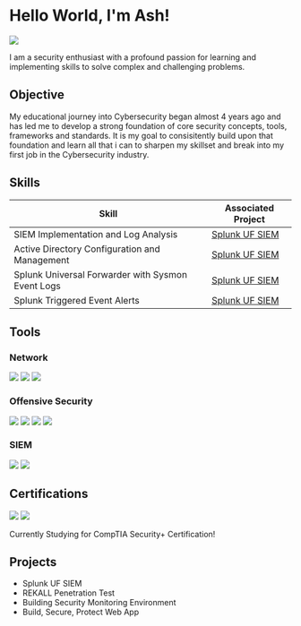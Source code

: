 # Hello World, I'm Ash!
<a href="https://www.linkedin.com/in/ashley-toohill-02a67824b/"><img src="https://img.shields.io/badge/-LinkedIn-0072b1?&style=for-the-badge&logo=linkedin&logoColor=white" /></a>


I am a security enthusiast with a profound passion for learning and implementing skills to solve complex and challenging problems.

## Objective

My educational journey into Cybersecurity began almost 4 years ago and has led me to develop a strong foundation of core security concepts, tools, frameworks and standards. 
It is my goal to consisitently build upon that foundation and learn all that i can to sharpen my skillset and break into my first job in the Cybersecurity industry.

## Skills


| Skill                                         | Associated Project         |
|-----------------------------------------------|----------------------------|
| SIEM Implementation and Log Analysis          | <a href="https://google.com">Splunk UF SIEM</a>|
| Active Directory Configuration and Management | <a href="https://google.com">Splunk UF SIEM</a>|
| Splunk Universal Forwarder with Sysmon Event Logs| <a href="https://google.com">Splunk UF SIEM</a>|
| Splunk Triggered Event Alerts | <a href="https://google.com">Splunk UF SIEM</a>|


## Tools


### Network
<div>
    <img src="https://img.shields.io/badge/-Wireshark-1679A7?&style=for-the-badge&logo=Wireshark&logoColor=white" />
    <img src="https://img.shields.io/badge/-NMAP-004E8C?&style=for-the-badge&logo=nmap&logoColor=white" />
    <img src="https://img.shields.io/badge/-NESSUS-5B5B5B?&style=for-the-badge&logo=nessus&logoColor=white" />

</div>

### Offensive Security
<div>
    <img src="https://img.shields.io/badge/-Metasploit-003C3C?&style=for-the-badge&logo=metasploit&logoColor=white" />
    <img src="https://img.shields.io/badge/-Burp_Suite-FF9C33?&style=for-the-badge&logo=burp-suite&logoColor=white" />
    <img src="https://img.shields.io/badge/-John_the_Ripper-FF0000?&style=for-the-badge&logo=john&logoColor=white" />
    <img src="https://img.shields.io/badge/-Crowbar-00B2A9?&style=for-the-badge&logo=crowbar&logoColor=white" />
    

    
</div>

### SIEM
<div>
    <img src="https://img.shields.io/badge/-Splunk-000000?&style=for-the-badge&logo=Splunk&logoColor=white" />
    <img src="https://img.shields.io/badge/-Elastic-005571?&style=for-the-badge&logo=Elastic&logoColor=white" />
</div>

## Certifications
<div>
<img src="https://img.shields.io/badge/-Certificate_IV_in_Cybersecurity-004B49?&style=for-the-badge&logo=certificate&logoColor=white" />
<img src="https://img.shields.io/badge/-edX_Cybersecurity_Bootcamp-1F70C1?&style=for-the-badge&logo=edx&logoColor=white" />

  Currently Studying for CompTIA Security+ Certification!

</div>

## Projects
- Splunk UF SIEM
- REKALL Penetration Test
- Building Security Monitoring Environment
- Build, Secure, Protect Web App
